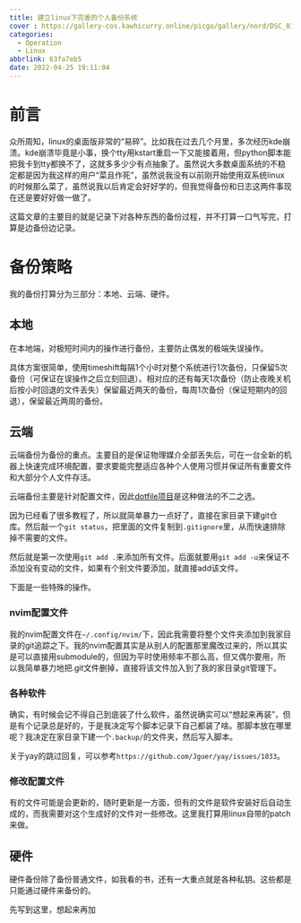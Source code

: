 ```yaml
---
title: 建立linux下完善的个人备份系统
cover : https://gallery-cos.kawhicurry.online/picgo/gallery/nord/DSC_0143.JPG
categories:
  - Operation
  - Linux
abbrlink: 63fa7eb5
date: 2022-04-25 19:11:04
---
```


# 前言
众所周知，linux的桌面版非常的“易碎”。比如我在过去几个月里，多次经历kde崩溃。kde崩溃毕竟是小事，换个tty用kstart重启一下又能接着用，但python脚本能把我卡到tty都换不了，这就多多少少有点抽象了。虽然说大多数桌面系统的不稳定都是因为我这样的用户“菜且作死”，虽然说我没有以前刚开始使用双系统linux的时候那么菜了，虽然说我以后肯定会好好学的，但我觉得备份和日志这两件事现在还是要好好做一做了。

这篇文章的主要目的就是记录下对各种东西的备份过程，并不打算一口气写完，打算是边备份边记录。

# 备份策略

我的备份打算分为三部分：本地、云端、硬件。

## 本地

在本地端，对极短时间内的操作进行备份，主要防止偶发的极端失误操作。

具体方案很简单，使用timeshift每隔1个小时对整个系统进行1次备份，只保留5次备份（可保证在误操作之后立刻回退）。相对应的还有每天1次备份（防止夜晚关机后按小时回退的文件丢失）保留最近两天的备份，每周1次备份（保证短期内的回退），保留最近两周的备份。

## 云端

云端备份为备份的重点。主要目的是保证物理媒介全部丢失后，可在一台全新的机器上快速完成环境配置，要求要能完整适应各种个人使用习惯并保证所有重要文件和大部分个人文件存活。

云端备份主要是针对配置文件，因此[dotfile项目](https://wiki.archlinux.org/title/Dotfiles)是这种做法的不二之选。

因为已经看了很多教程了，所以就简单暴力一点好了，直接在家目录下建git仓库。然后敲一个`git status`，把里面的文件复制到`.gitignore`里，从而快速排除掉不需要的文件。

然后就是第一次使用`git add .`来添加所有文件。后面就要用`git add -u`来保证不添加没有变动的文件，如果有个别文件要添加，就直接add该文件。

下面是一些特殊的操作。

### nvim配置文件

我的nvim配置文件在`~/.config/nvim/`下，因此我需要将整个文件夹添加到我家目录的git追踪之下。我的nvim配置其实是从别人的配置那里魔改过来的，所以其实是可以直接用submodule的，但因为平时使用频率不那么高，但又偶尔要用，所以我简单暴力地把.git文件删掉，直接将该文件加入到了我的家目录git管理下。

### 各种软件

确实，有时候会记不得自己到底装了什么软件，虽然说确实可以“想起来再装”，但是有个记录总是好的，于是我决定写个脚本记录下自己都装了啥。那脚本放在哪里呢？我决定在家目录下建一个`.backup/`的文件夹，然后写入脚本。

关于yay的跳过回复，可以参考`https://github.com/Jguer/yay/issues/1033`。

### 修改配置文件

有的文件可能是会更新的，随时更新是一方面，但有的文件是软件安装好后自动生成的，而我需要对这个生成好的文件对一些修改。这里我打算用linux自带的patch来做。

## 硬件

硬件备份除了备份普通文件，如我看的书，还有一大重点就是各种私钥。这些都是只能通过硬件来备份的。

先写到这里，想起来再加
